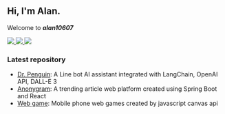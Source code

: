 ## Hi, I'm Alan.
Welcome to ___alan10607___

<p align="left">
	<a href="https://github.com/alan10607" target="_blank">
		<img src="https://img.shields.io/badge/Github-alan10607-green">
	</a>
	<a href="https://hub.docker.com/u/alan10607" target="_blank">
		<img src="https://img.shields.io/badge/Docker-alan10607-blue">
	</a>
	<a href="https://alan10607.github.io/alanportfolio" target="_blank">
		<img src="https://img.shields.io/badge/Page-Portfolio-lightgray">
	</a>
</p>

### Latest repository

- [Dr. Penguin](https://github.com/alan10607/dr-penguin): A Line bot AI assistant integrated with LangChain, OpenAI API, DALL-E 3
- [Anonygram](https://github.com/alan10607/Anonygram): A trending article web platform created using Spring Boot and React
- [Web game](https://github.com/alan10607/webGame): Mobile phone web games created by javascript canvas api

